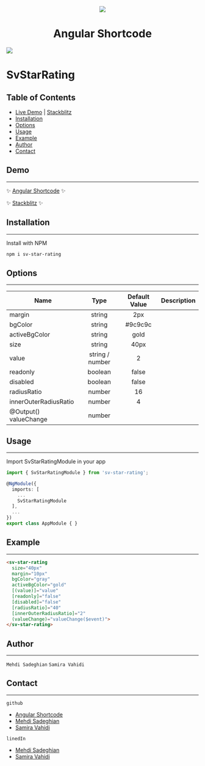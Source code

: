 <p align="center">
  <img style="text-align: center" src="https://angular-shortcode.web.app/assets/icons/logo-128.png"/>
  <h1 align="center">Angular Shortcode</h1>
</p>

![](https://img.shields.io/github/stars/pandao/editor.md.svg)


# SvStarRating

## Table of Contents

- [Live Demo](#demo) | [Stackblitz](#demo)
- [Installation](#installation)
- [Options](#options)
- [Usage](#usage)
- [Example](#example)
- [Author](#author)
- [Contact](#conatact)


<a name="demo"/>

## Demo
***

✨ [Angular Shortcode](https://angular-shortcode.web.app/home/rating) ✨

✨ [Stackblitz](https://stackblitz.com/edit/svstarrating?file=src/app/app.component.ts) ✨


<a name="installation"/>

## Installation
***
Install with NPM

```bash
npm i sv-star-rating
```


<a name="options"/>

## Options
***

| Name                  | Type            | Default Value  |Description |
| --------------------- |:---------------:|:--------------:|------------|
| margin                | string          | 2px            |
| bgColor               | string          | #9c9c9c        |
| activeBgColor         | string          | gold           |
| size                  | string          | 40px           |
| value                 | string / number | 2              |
| readonly              | boolean         | false          |
| disabled              | boolean         | false          |
| radiusRatio           | number          | 16             |
| innerOuterRadiusRatio | number          | 4              |
| @Output() valueChange | number          |                |


<a name="usage"/>

## Usage
***

Import SvStarRatingModule in your app

```typescript
import { SvStarRatingModule } from 'sv-star-rating';

@NgModule({
  imports: [
    ...
    SvStarRatingModule
  ],
  ...
})
export class AppModule { }
```

<a name="example"/>

## Example
***
```html
<sv-star-rating
  size="40px"
  margin="10px"
  bgColor="gray"
  activeBgColor="gold"
  [(value)]="value"
  [readonly]="false"
  [disabled]="false"
  [radiusRatio]="40"
  [innerOuterRadiusRatio]="2"
  (valueChange)="valueChange($event)">
</sv-star-rating>
```

<a name="auther"/>

## Author
***
`Mehdi Sadeghian` `Samira Vahidi`


<a name="conatact"/>

## Contact
***
`github`
- [Angular Shortcode](https://github.com/angular-shortcode)
- [Mehdi Sadeghian](https://github.com/sadeghianme)
- [Samira Vahidi](https://github.com/svahidi)

`linedIn`
- [Mehdi Sadeghian](https://linkedin.com/in/mehdi-sadeghian-864912a5)
- [Samira Vahidi](https://www.linkedin.com/in/samira-vahidi-2368856b)

[comment]: <> (`twitter`)





